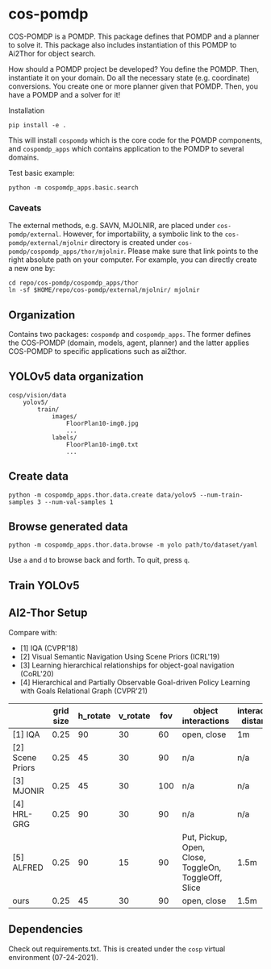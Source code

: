 # cos-pomdp

COS-POMDP is a POMDP.
This package defines that POMDP and a planner to solve it.
This package also includes instantiation of this POMDP to Ai2Thor for object search.

How should a POMDP project be developed?
You define the POMDP. Then, instantiate it on your domain.
Do all the necessary state (e.g. coordinate) conversions.
You create one or more planner given that POMDP.
Then, you have a POMDP and a solver for it!

Installation
```
pip install -e .
```
This will install `cospomdp` which is the core code for the POMDP components,
and `cospomdp_apps` which contains application to the POMDP to several domains.

Test basic example:
```
python -m cospomdp_apps.basic.search
```

### Caveats
The external methods, e.g. SAVN, MJOLNIR, are placed under `cos-pomdp/external`.
However, for importability, a symbolic link to the `cos-pomdp/external/mjolnir`
directory is created under `cos-pomdp/cospomdp_apps/thor/mjolnir`. Please
make sure that link points to the right absolute path on your computer.
For example, you can directly create a new one by:
```
cd repo/cos-pomdp/cospomdp_apps/thor
ln -sf $HOME/repo/cos-pomdp/external/mjolnir/ mjolnir
```

## Organization
Contains two packages: `cospomdp` and `cospomdp_apps`.
The former defines the COS-POMDP (domain, models, agent, planner)
and the latter applies COS-POMDP to specific applications
such as ai2thor.

## YOLOv5 data organization
```
cosp/vision/data
    yolov5/
        train/
            images/
                FloorPlan10-img0.jpg
                ...
            labels/
                FloorPlan10-img0.txt
                ...
```

## Create data
```
python -m cospomdp_apps.thor.data.create data/yolov5 --num-train-samples 3 --num-val-samples 1
```

## Browse generated data
```
python -m cospomdp_apps.thor.data.browse -m yolo path/to/dataset/yaml
```
Use `a` and `d` to browse back and forth. To quit, press `q`.

## Train YOLOv5

## AI2-Thor Setup

Compare with:
- [1] IQA (CVPR'18)
- [2] Visual Semantic Navigation Using Scene Priors (ICRL'19)
- [3] Learning hierarchical relationships for object-goal navigation (CoRL'20)
- [4] Hierarchical and Partially Observable Goal-driven Policy Learning with Goals
  Relational Graph (CVPR'21)


|                  | grid size | h_rotate | v_rotate | fov | object interactions                                  | interaction distance | train/val/test |
|------------------|-----------|----------|----------|-----|------------------------------------------------------|----------------------|----------------|
| [1] IQA          | 0.25      | 90       | 30       | 60  | open, close                                          | 1m                   |                |
| [2] Scene Priors | 0.25      | 45       | 30       | 90  | n/a                                                  | n/a                  | 20/5/5         |
| [3] MJONIR       | 0.25      | 45       | 30       | 100 | n/a                                                  | n/a                  |                |
| [4] HRL-GRG      | 0.25      | 90       | 30       | 90  | n/a                                                  | n/a                  |                |
| [5] ALFRED       | 0.25      | 90       | 15       | 90  | Put, Pickup, Open, Close, ToggleOn, ToggleOff, Slice | 1.5m                 |                |
| ours             | 0.25      | 45       | 30       | 90  | open, close                                          | 1.5m                 |                |


## Dependencies

Check out requirements.txt. This is created under
the `cosp` virtual environment (07-24-2021).
